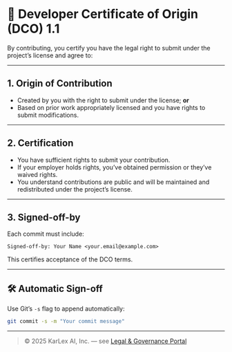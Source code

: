 

# 📜 Developer Certificate of Origin (DCO) 1.1

By contributing, you certify you have the legal right to submit under the project’s license and agree to:

---

## 1. Origin of Contribution

- Created by you with the right to submit under the license; **or**  
- Based on prior work appropriately licensed and you have rights to submit modifications.

---

## 2. Certification

- You have sufficient rights to submit your contribution.  
- If your employer holds rights, you’ve obtained permission or they’ve waived rights.  
- You understand contributions are public and will be maintained and redistributed under the project’s license.

---

## 3. Signed-off-by

Each commit must include:

```text
Signed-off-by: Your Name <your.email@example.com>
```

This certifies acceptance of the DCO terms.

---

## 🛠️ Automatic Sign-off

Use Git’s `-s` flag to append automatically:

```bash
git commit -s -m "Your commit message"
```

---

> © 2025 KarLex AI, Inc. — see [Legal & Governance Portal](https://asios.ai/legal)
